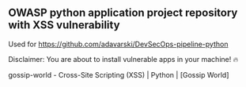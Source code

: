 ## OWASP python application project repository with XSS vulnerability

Used for https://github.com/adavarski/DevSecOps-pipeline-python

Disclaimer: You are about to install vulnerable apps in your machine! 🔥

 gossip-world - Cross-Site Scripting (XSS) | Python | [Gossip World] 
